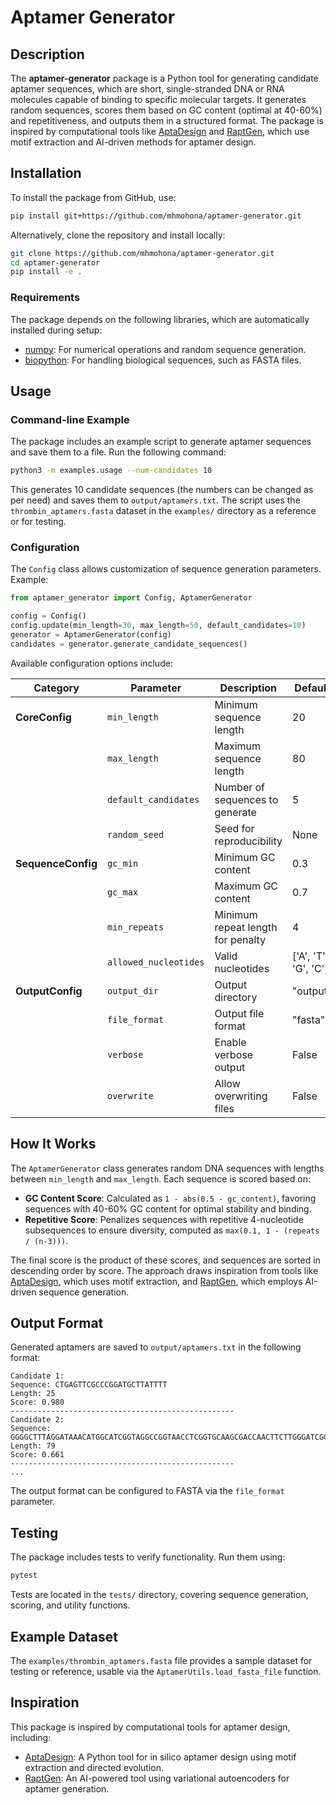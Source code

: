 # Aptamer Generator

## Description

The **aptamer-generator** package is a Python tool for generating candidate aptamer sequences, which are short, single-stranded DNA or RNA molecules capable of binding to specific molecular targets. It generates random sequences, scores them based on GC content (optimal at 40-60%) and repetitiveness, and outputs them in a structured format. The package is inspired by computational tools like [AptaDesign](https://github.com/JuanCRueda/AptaDesign) and [RaptGen](https://www.nature.com/articles/s43588-022-00249-6), which use motif extraction and AI-driven methods for aptamer design.

## Installation

To install the package from GitHub, use:

```bash
pip install git+https://github.com/mhmohona/aptamer-generator.git
```

Alternatively, clone the repository and install locally:

```bash
git clone https://github.com/mhmohona/aptamer-generator.git
cd aptamer-generator
pip install -e .
```

### Requirements

The package depends on the following libraries, which are automatically installed during setup:

- [numpy](https://numpy.org/): For numerical operations and random sequence generation.
- [biopython](https://biopython.org/): For handling biological sequences, such as FASTA files.

## Usage

### Command-line Example

The package includes an example script to generate aptamer sequences and save them to a file. Run the following command:

```bash
python3 -m examples.usage --num-candidates 10
```

This generates 10 candidate sequences (the numbers can be changed as per need) and saves them to `output/aptamers.txt`. The script uses the `thrombin_aptamers.fasta` dataset in the `examples/` directory as a reference or for testing.

### Configuration

The `Config` class allows customization of sequence generation parameters. Example:

```python
from aptamer_generator import Config, AptamerGenerator

config = Config()
config.update(min_length=30, max_length=50, default_candidates=10)
generator = AptamerGenerator(config)
candidates = generator.generate_candidate_sequences()
```

Available configuration options include:

| Category | Parameter | Description | Default |
|----------|-----------|-------------|---------|
| **CoreConfig** | `min_length` | Minimum sequence length | 20 |
| | `max_length` | Maximum sequence length | 80 |
| | `default_candidates` | Number of sequences to generate | 5 |
| | `random_seed` | Seed for reproducibility | None |
| **SequenceConfig** | `gc_min` | Minimum GC content | 0.3 |
| | `gc_max` | Maximum GC content | 0.7 |
| | `min_repeats` | Minimum repeat length for penalty | 4 |
| | `allowed_nucleotides` | Valid nucleotides | ['A', 'T', 'G', 'C'] |
| **OutputConfig** | `output_dir` | Output directory | "output" |
| | `file_format` | Output file format | "fasta" |
| | `verbose` | Enable verbose output | False |
| | `overwrite` | Allow overwriting files | False |

## How It Works

The `AptamerGenerator` class generates random DNA sequences with lengths between `min_length` and `max_length`. Each sequence is scored based on:

- **GC Content Score**: Calculated as `1 - abs(0.5 - gc_content)`, favoring sequences with 40-60% GC content for optimal stability and binding.
- **Repetitive Score**: Penalizes sequences with repetitive 4-nucleotide subsequences to ensure diversity, computed as `max(0.1, 1 - (repeats / (n-3)))`.

The final score is the product of these scores, and sequences are sorted in descending order by score. The approach draws inspiration from tools like [AptaDesign](https://github.com/JuanCRueda/AptaDesign), which uses motif extraction, and [RaptGen](https://www.nature.com/articles/s43588-022-00249-6), which employs AI-driven sequence generation.

## Output Format

Generated aptamers are saved to `output/aptamers.txt` in the following format:

```
Candidate 1:
Sequence: CTGAGTTCGCCCGGATGCTTATTTT
Length: 25
Score: 0.980
--------------------------------------------------
Candidate 2:
Sequence: GGGGCTTTAGGATAAACATGGCATCGGTAGGCCGGTAACCTCGGTGCAAGCGACCAACTTCTTGGGATCGGGAGGTGCA
Length: 79
Score: 0.661
--------------------------------------------------
...
```

The output format can be configured to FASTA via the `file_format` parameter.

## Testing

The package includes tests to verify functionality. Run them using:

```bash
pytest
```

Tests are located in the `tests/` directory, covering sequence generation, scoring, and utility functions.

## Example Dataset

The `examples/thrombin_aptamers.fasta` file provides a sample dataset for testing or reference, usable via the `AptamerUtils.load_fasta_file` function.

## Inspiration

This package is inspired by computational tools for aptamer design, including:

- [AptaDesign](https://github.com/JuanCRueda/AptaDesign): A Python tool for in silico aptamer design using motif extraction and directed evolution.
- [RaptGen](https://www.nature.com/articles/s43588-022-00249-6): An AI-powered tool using variational autoencoders for aptamer generation.
